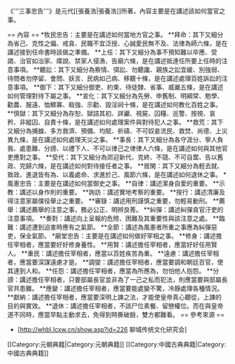《'''三事忠告'''》是元代[[張養浩|張養浩]]所著，內容主要是在講述該如何當官之事。

== 內容 ==
*牧民忠告：主要是在講述如何當地方官之事。
**拜命：其下又細分為省己、克性之偏、戒貪、民職不宜泛授、心誠愛民無不及、法律為師六條，是在講述接到任命書時該做之準備。
**上任：其下又細分為事不預知難以卒應、受謁、治官如治家、瘴說、禁家人侵漁、告廟六條，是在講述抵達任所要上任時的注意事項。
**聽訟：其下又細分為察情、弭訟、勿聽讒、親族之訟宜緩、別強弱、待問者勿停留、會問、妖言、民病如己病、移聽十條，是在講述處理百姓訴訟的注意事項。
**御下：其下又細分御吏、約束、待徒隸、省事、威嚴五條，是在講述如何管理對待下屬之事。
**宣化：其下又細分為先勞、申舊制、明綱常、勉學、勸農、服遠、恤鰥寡、戢強、示勸、毀淫祠十條，是在講述如何教化百姓之事。
**慎獄：其下又細分為存恕、獄詰其初、詳讞、視屍、囚糧、巡警、按視、哀矜、非縱囚、自責十條，是在講述如何處理案件與對待犯人之事。
**救荒：其下又細分為捕蝗、多方救濟、預備、均賦、祈禱、不可奴妾流民、救焚、尚德、上災異九條，是在講述如何處理天災之事。
**事長：其下又細分為各守涯分、寧人負我、處患難、分謗、以禮下人、不可以律己之律律人六條，是在講述如何與其他官吏應對之事。
**受代：其下又細分為郊迎新代、克終、不競、不可自鬻、告以舊政、完歸六條，是在講述如何對待接任者之事。
**居閑：其下又細分為輕去就、致政、進退皆有為、以義處命、求進於己、風節六條，是在講述如何退休之事。
*風憲忠告：主要是在講述如何當御史之事。
**自律：講述潔身自愛的重要。
**示教：講述以身作則的重要。
**詢訪：講述實地考察的重要。
**按行：講述清廉及得注意家屬僕役舉止之重要。
**審錄：講述用刑謹慎之重要，勿輕易動刑。
**薦舉：講述薦舉的注意之事，務必公正、明辨良莠。
**糾彈：講述糾彈貪官汙吏的注意事項。
**奏對：講述向上呈報的危險、困難及其重要性與該注意之處。
**臨難：講述遭到迫害時應有之氣節。
**全節：講述為風憲者所重之事應為糾彈惡吏，保全氣節。
*廟堂忠告：主要是在講述如何做好宰相之事。
**修身：講述擔任宰相者，應當要好好修身養性。
**用賢：講述擔任宰相者，應當好好任用賢人。
**重民：講述擔任宰相者，應當以百姓疾苦為重。
**遠慮：講述擔任宰相者，應當要深謀遠慮才是。
**調燮：講述擔任宰相者，應當要調和朝廷百官，使其達到人和。
**任怨：講述擔任宰相者，應當為所應為，勿怕他人抱怨。
**分謗：講述擔任宰相者，只要部屬長官並非為了一己之私而犯法，則應當要與部屬長官共患難。
**應變：講述擔任宰相者，應當要能處變不驚，冷靜處理各種情況。
**獻納：講述擔任宰相者，應當要深明上諫之法，才能使皇帝真心聽從，上諫的目的與實效。
**退休：講述擔任宰相者，不該尸位素餐、留戀權位。而在與皇帝道不同時，應當早點主動求去，免得到時撕破臉，雙方都難看。
== 參考來源 ==
* [http://whbl.lcxw.cn/show.asp?id=226 聊城传统文化研究会]

[[Category:元朝典籍|Category:元朝典籍]]
[[Category:中國古典典籍|Category:中國古典典籍]]